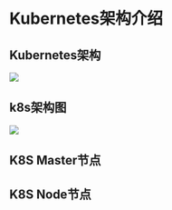 # Kubernetes架构介绍

## Kubernetes架构

![](https://github.com/Lancger/opsfull/blob/master/images/kubernetes%E6%9E%B6%E6%9E%84.jpg)

## k8s架构图

![](https://github.com/Lancger/opsfull/blob/master/images/k8s%E6%9E%B6%E6%9E%84%E5%9B%BE.jpg)

## K8S Master节点

## K8S Node节点
